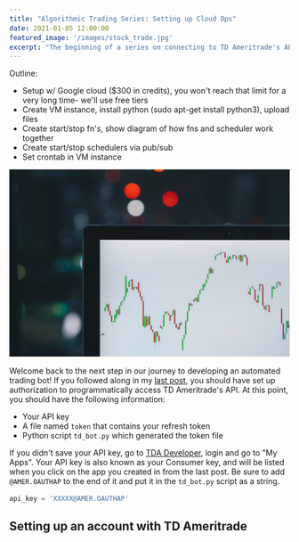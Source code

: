 ```yaml
---
title: "Algorithmic Trading Series: Setting up Cloud Ops"
date: 2021-01-05 12:00:00
featured_image: '/images/stock_trade.jpg'
excerpt: "The beginning of a series on connecting to TD Ameritrade's API via Python to execute trades, building algorithms to search for opportunities, and leveraging cloud computing to automate it all for us."
---
```

Outline:
- Setup w/ Google cloud ($300 in credits), you won't reach that limit for a very long time- we'll use free tiers
- Create VM instance, install python (sudo apt-get install python3), upload files
- Create start/stop fn's, show diagram of how fns and scheduler work together
- Create start/stop schedulers via pub/sub
- Set crontab in VM instance

![](/images/stock_trade.jpg)

Welcome back to the next step in our journey to developing an automated trading bot! If you followed along in my [last post](https://tylerrouze.com/blog/td-ameritrade-api-setup), you should have set up authorization to programmatically access TD Ameritrade's API. At this point, you should have the following information:

- Your API key
- A file named `token` that contains your refresh token
- Python script `td_bot.py` which generated the token file

If you didn't save your API key, go to [TDA Developer](https://developer.tdameritrade.com), login and go to "My Apps". Your API key is also known as your Consumer key, and will be listed when you click on the app you created in from the last post. Be sure to add `@AMER.OAUTHAP` to the end of it and put it in the `td_bot.py` script as a string.

```python
api_key = 'XXXXX@AMER.OAUTHAP'
```


## Setting up an account with TD Ameritrade
